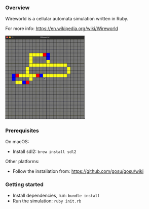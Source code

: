 ### Overview

Wireworld is a cellular automata simulation written in Ruby.

For more info: https://en.wikipedia.org/wiki/Wireworld

<img src="/images/wireworld.gif" width=250 alt="Wireworld" />

### Prerequisites

On macOS:
- Install sdl2: `brew install sdl2`

Other platforms:
- Follow the installation from: https://github.com/gosu/gosu/wiki

### Getting started

- Install dependencies, run: `bundle install`
- Run the simulation: `ruby init.rb`


